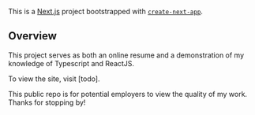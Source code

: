 This is a [Next.js](https://nextjs.org/) project bootstrapped with [`create-next-app`](https://github.com/vercel/next.js/tree/canary/packages/create-next-app).

## Overview

This project serves as both an online resume and a demonstration of my knowledge of Typescript and ReactJS.

To view the site, visit [todo].

This public repo is for potential employers to view the quality of my work. Thanks for stopping by!